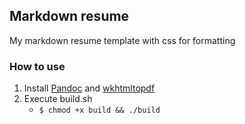 ## Markdown resume
My markdown resume template with css for formatting

### How to use
1. Install [Pandoc](https://pandoc.org/installing.html) and [wkhtmltopdf](https://wkhtmltopdf.org/)
2. Execute build.sh
   - `$ chmod +x build && ./build`
